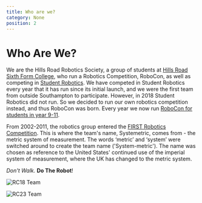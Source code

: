 ```yaml
---
title: Who are we?
category: None
position: 2
---
```

# Who Are We?

We are the Hills Road Robotics Society, a group of students at [Hills Road Sixth Form College](http://www.hillsroad.ac.uk/), who run a Robotics Competition, RoboCon, as well as competing in [Student Robotics](https://studentrobotics.org/). We have competed in Student Robotics every year that it has run since its initial launch, and we were the first team from outside Southampton to participate. However, in 2018 Student Robotics did not run. So we decided to run our own robotics competition instead, and thus RoboCon was born. Every year we now run [RoboCon for students in year 9-11](/blog/robocon-2023-review.html). 

From 2002-2011, the robotics group entered the [FIRST Robotics Competition](https://www.firstinspires.org/robotics/frc/). This is where the team's name, Systemetric, comes from - the metric system of measurement. The words ‘metric’ and ‘system’ were switched around to create the team name ('System-metric'). The name was chosen as reference to the United States' continued use of the imperial system of measurement, where the UK has changed to the metric system.

*Don't Walk.* **Do The Robot**!

![RC18 Team](/images/1winners.jpg)

![RC23 Team](/images/team-photo.jpg)